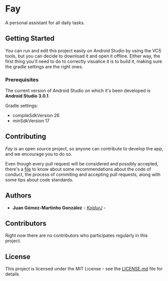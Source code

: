 # Fay

A personal assistant for all daily tasks.


## Getting Started

You can run and edit this project easily on Android Studio by using the VCS tools, but you can decide to download it and open it offline.
Either way, the first thing you'll need to do to correctly visualice it is to build it, making sure the gradle settings are the right ones.


### Prerequisites

The current version of Android Studio on which it's been developed is **Android Studio 3.0.1**.

Gradle settings:
* compileSdkVersion 26
* minSdkVersion 17

## Contributing

*Fay* is an open source project, so anyone can contribute to develop the app, and we encourage you to do so.

Even though every pull request will be considered and possibly accepted, there's a [file](CONTRIBUTING.md) to know about some recommendations about the code of conduct, the process of commiting and accepting pull requests, along with some tips about code standards.

## Authors

* **Juan Gómez-Martinho González** - *[KoldurJ](https://github.com/Juangmar)* - 

## Contributors

Right now there are no contributors who participates regularly in this project.

## License

This project is licensed under the MIT License - see the [LICENSE.md](LICENSE) file for details
